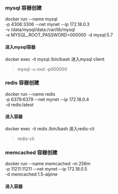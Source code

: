 ### mysql 容器创建
docker run --name mysql \
-p 4306:3306 --net mynet --ip 172.18.0.3 \
-v /data/mysql/data:/var/lib/mysql \
-e MYSQL_ROOT_PASSWORD=000000 -d mysql:5.7
#### 进入mysql容器
docker exec -it mysql /bin/bash
进入mysql client
>mysql -u root -p000000

### redis 容器创建
docker run --name redis \
-p 6379:6379 --net mynet --ip 172.18.0.4 \
-d redis:latest
#### 进入容器
docker exec -it redis /bin/bash
进入redis-cli
> redis-cli

### memcached 容器创建
docker run --name memcached -m 256m \
-p 11211:11211 --net mynet --ip 172.18.0.5 \
-d memcached:1.5-alpine
#### 进入容器

